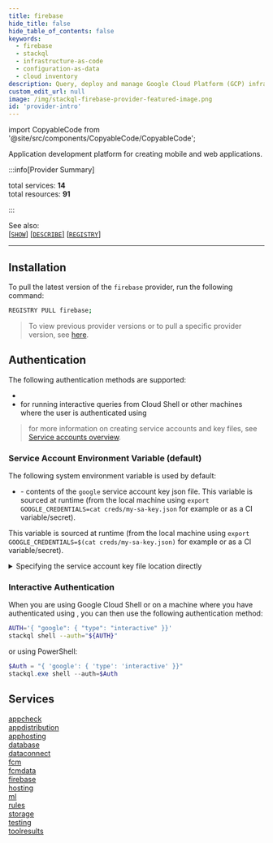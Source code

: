 ```yaml
---
title: firebase
hide_title: false
hide_table_of_contents: false
keywords:
  - firebase
  - stackql
  - infrastructure-as-code
  - configuration-as-data
  - cloud inventory
description: Query, deploy and manage Google Cloud Platform (GCP) infrastructure and resources using SQL
custom_edit_url: null
image: /img/stackql-firebase-provider-featured-image.png
id: 'provider-intro'
---
```


import CopyableCode from '@site/src/components/CopyableCode/CopyableCode';

Application development platform for creating mobile and web applications.

:::info[Provider Summary] 

total services: __14__  
total resources: __91__  

:::

See also:   
[[` SHOW `]](https://stackql.io/docs/language-spec/show) [[` DESCRIBE `]](https://stackql.io/docs/language-spec/describe)  [[` REGISTRY `]](https://stackql.io/docs/language-spec/registry)
* * * 

## Installation

To pull the latest version of the `firebase` provider, run the following command:  

```bash
REGISTRY PULL firebase;
```
> To view previous provider versions or to pull a specific provider version, see [here](https://stackql.io/docs/language-spec/registry).  

## Authentication


The following authentication methods are supported:
- <CopyableCode code="service_account" />
- <CopyableCode code="interactive" /> for running interactive queries from Cloud Shell or other machines where the user is authenticated using <CopyableCode code="gcloud auth login" />

> for more information on creating service accounts and key files, see [Service accounts overview](https://cloud.google.com/iam/docs/service-account-overview).

### Service Account Environment Variable (default)

The following system environment variable is used by default:  

- <CopyableCode code="GOOGLE_CREDENTIALS" /> - contents of the <code>google</code> service account key json file.  This variable is sourced at runtime (from the local machine using <code>export GOOGLE_CREDENTIALS=cat creds/my-sa-key.json</code> for example or as a CI variable/secret).

This variable is sourced at runtime (from the local machine using `export GOOGLE_CREDENTIALS=$(cat creds/my-sa-key.json)` for example or as a CI variable/secret).

<details>

<summary>Specifying the service account key file location directly</summary>

You can specify the path to the service account key file without using the default environment variable by using the <CopyableCode code="--auth" /> flag of the <code>stackql</code> program.  For example:  

```bash
AUTH='{ "google": { "type": "service_account",  "credentialsfilepath": "creds/sa-key.json" }}'
stackql shell --auth="${AUTH}"
```

or using PowerShell:  

```powershell
$Auth = "{ 'google': { 'type': 'service_account',  'credentialsfilepath': 'creds/sa-key.json' }}"
stackql.exe shell --auth=$Auth
```

</details>

### Interactive Authentication
When you are using Google Cloud Shell or on a machine where you have authenticated using <CopyableCode code="gcloud auth login" />, you can then use the following authentication method:   

```bash
AUTH='{ "google": { "type": "interactive" }}'
stackql shell --auth="${AUTH}"
```

or using PowerShell:  

```powershell
$Auth = "{ 'google': { 'type': 'interactive' }}"
stackql.exe shell --auth=$Auth
```

## Services
<div class="row">
<div class="providerDocColumn">
<a href="/services/appcheck/">appcheck</a><br />
<a href="/services/appdistribution/">appdistribution</a><br />
<a href="/services/apphosting/">apphosting</a><br />
<a href="/services/database/">database</a><br />
<a href="/services/dataconnect/">dataconnect</a><br />
<a href="/services/fcm/">fcm</a><br />
<a href="/services/fcmdata/">fcmdata</a><br />
</div>
<div class="providerDocColumn">
<a href="/services/firebase/">firebase</a><br />
<a href="/services/hosting/">hosting</a><br />
<a href="/services/ml/">ml</a><br />
<a href="/services/rules/">rules</a><br />
<a href="/services/storage/">storage</a><br />
<a href="/services/testing/">testing</a><br />
<a href="/services/toolresults/">toolresults</a><br />
</div>
</div>
